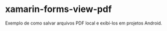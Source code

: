 # xamarin-forms-view-pdf
Exemplo de como salvar arquivos PDF local e exibí-los em projetos Android.
